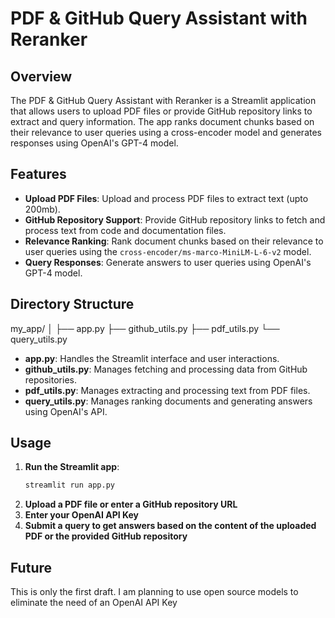 # PDF & GitHub Query Assistant with Reranker

## Overview

The PDF & GitHub Query Assistant with Reranker is a Streamlit application that allows users to upload PDF files or provide GitHub repository links to extract and query information. The app ranks document chunks based on their relevance to user queries using a cross-encoder model and generates responses using OpenAI's GPT-4 model.

## Features

- **Upload PDF Files**: Upload and process PDF files to extract text (upto 200mb).
- **GitHub Repository Support**: Provide GitHub repository links to fetch and process text from code and documentation files.
- **Relevance Ranking**: Rank document chunks based on their relevance to user queries using the `cross-encoder/ms-marco-MiniLM-L-6-v2` model.
- **Query Responses**: Generate answers to user queries using OpenAI's GPT-4 model.

## Directory Structure

my_app/
│
├── app.py
├── github_utils.py
├── pdf_utils.py
└── query_utils.py


- **app.py**: Handles the Streamlit interface and user interactions.
- **github_utils.py**: Manages fetching and processing data from GitHub repositories.
- **pdf_utils.py**: Manages extracting and processing text from PDF files.
- **query_utils.py**: Manages ranking documents and generating answers using OpenAI's API.

## Usage

1. **Run the Streamlit app**:
   ```sh
   streamlit run app.py
   
2. **Upload a PDF file or enter a GitHub repository URL**
3. **Enter your OpenAI API Key**
4. **Submit a query to get answers based on the content of the uploaded PDF or the provided GitHub repository**

## Future
This is only the first draft. I am planning to use open source models to eliminate the need of an OpenAI API Key